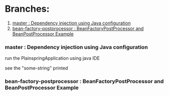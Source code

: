 Branches:
=========
1. [master : Dependency injection using Java configuration](#master)
2. [bean-factory-postprocessor : BeanFactoryPostProcessor and BeanPostProcessor Example](#2nd)

### <a name="master"></a>master : Dependency injection using Java configuration
run the PlainspringApplication using java IDE

see the "some-string" printed

### <a name="2nd"></a>bean-factory-postprocessor : BeanFactoryPostProcessor and BeanPostProcessor Example
